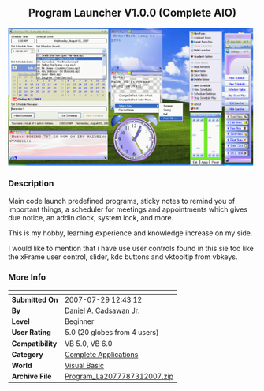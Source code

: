 ﻿<div align="center">

## Program Launcher V1\.0\.0 \(Complete AIO\)

<img src="PIC20077311345517219.gif">
</div>

### Description

Main code launch predefined programs, sticky notes to remind you of important things, a scheduler for meetings and appointments which gives due notice, an addin clock, system lock, and more.

This is my hobby, learning experience and knowledge increase on my side.

I would like to mention that i have use user controls found in this sie too like the xFrame user control, slider, kdc buttons and vktooltip from vbkeys.
 
### More Info
 


<span>             |<span>
---                |---
**Submitted On**   |2007-07-29 12:43:12
**By**             |[Daniel A\. Cadsawan Jr\.](https://github.com/Planet-Source-Code/PSCIndex/blob/master/ByAuthor/daniel-a-cadsawan-jr.md)
**Level**          |Beginner
**User Rating**    |5.0 (20 globes from 4 users)
**Compatibility**  |VB 5\.0, VB 6\.0
**Category**       |[Complete Applications](https://github.com/Planet-Source-Code/PSCIndex/blob/master/ByCategory/complete-applications__1-27.md)
**World**          |[Visual Basic](https://github.com/Planet-Source-Code/PSCIndex/blob/master/ByWorld/visual-basic.md)
**Archive File**   |[Program\_La2077787312007\.zip](https://github.com/Planet-Source-Code/daniel-a-cadsawan-jr-program-launcher-v1-0-0-complete-aio__1-69083/archive/master.zip)








